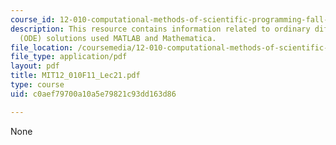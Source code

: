 ```yaml
---
course_id: 12-010-computational-methods-of-scientific-programming-fall-2011
description: This resource contains information related to ordinary differential equation
  (ODE) solutions used MATLAB and Mathematica.
file_location: /coursemedia/12-010-computational-methods-of-scientific-programming-fall-2011/c0aef79700a10a5e79821c93dd163d86_MIT12_010F11_Lec21.pdf
file_type: application/pdf
layout: pdf
title: MIT12_010F11_Lec21.pdf
type: course
uid: c0aef79700a10a5e79821c93dd163d86

---
```

None